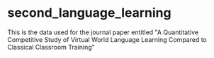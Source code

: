 # second_language_learning
This is the data used for the journal paper entitled "A Quantitative Competitive Study of Virtual World Language Learning  Compared to Classical Classroom Training"
